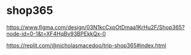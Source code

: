 # shop365

https://www.figma.com/design/03N1kcCxpOtDmaa1KrHu2F/Shop365?node-id=0-1&t=XF4HqBv93BPEkkQx-0

https://replit.com/@nicholasmacedoo/trip-shop365#index.html
